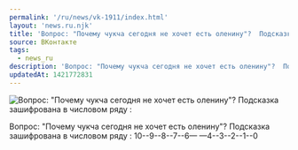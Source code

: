 ```yaml
---
permalink: '/ru/news/vk-1911/index.html'
layout: 'news.ru.njk'
title: 'Вопрос: "Почему чукча сегодня не хочет есть оленину"?  Подсказка зашифрована в числовом ряду :'
source: ВКонтакте
tags:
  - news_ru
description: 'Вопрос: "Почему чукча сегодня не хочет есть оленину"?  Подсказка зашифрована в числовом ряду :'
updatedAt: 1421772831
---
```

![Вопрос: "Почему чукча сегодня не хочет есть оленину"?  Подсказка зашифрована в числовом ряду :](https://sun9-9.userapi.com/impf/c622816/v622816833/15bce/fqPeOWiLrQE.jpg?size=564x730&quality=96&proxy=1&sign=f79fc55d59ceea7647189ab9a1c9e91b&c_uniq_tag=AFEbo2najGcILV0UfFYaKHIDEvUbRfje3dNj-lHUEoM&type=album)

Вопрос: "Почему чукча сегодня не хочет есть оленину"?
Подсказка зашифрована в числовом ряду :
10--9--8--7--6— —4--3--2--1--0
